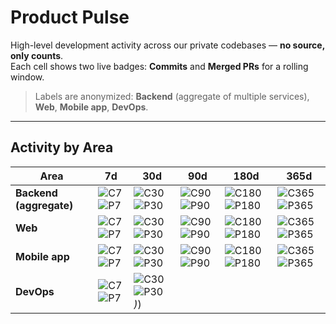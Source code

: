 # Product Pulse

High-level development activity across our private codebases — **no source, only counts**.  
Each cell shows two live badges: **Commits** and **Merged PRs** for a rolling window.

> Labels are anonymized: **Backend** (aggregate of multiple services), **Web**, **Mobile app**, **DevOps**.

---

## Activity by Area

| Area                    | 7d                                                                                                                                                                                                                                                                                     | 30d                                                                                                                                                                                                                                                                                        | 90d                                                                                                                                                                                                                                                                                        | 180d                                                                                                                                                                                                                                                                                           | 365d                                                                                                                                                                                                                                                                                           |
|-------------------------|----------------------------------------------------------------------------------------------------------------------------------------------------------------------------------------------------------------------------------------------------------------------------------------|--------------------------------------------------------------------------------------------------------------------------------------------------------------------------------------------------------------------------------------------------------------------------------------------|--------------------------------------------------------------------------------------------------------------------------------------------------------------------------------------------------------------------------------------------------------------------------------------------|------------------------------------------------------------------------------------------------------------------------------------------------------------------------------------------------------------------------------------------------------------------------------------------------|------------------------------------------------------------------------------------------------------------------------------------------------------------------------------------------------------------------------------------------------------------------------------------------------|
| **Backend (aggregate)** | ![C7](https://img.shields.io/endpoint?url=https://existgive.github.io/product-pulse/endpoints/group__backend__commits_7d.json) ![P7](https://img.shields.io/endpoint?url=https://existgive.github.io/product-pulse/endpoints/group__backend__prs_merged_7d.json)                       | ![C30](https://img.shields.io/endpoint?url=https://existgive.github.io/product-pulse/endpoints/group__backend__commits_30d.json) ![P30](https://img.shields.io/endpoint?url=https://existgive.github.io/product-pulse/endpoints/group__backend__prs_merged_30d.json)                       | ![C90](https://img.shields.io/endpoint?url=https://existgive.github.io/product-pulse/endpoints/group__backend__commits_90d.json) ![P90](https://img.shields.io/endpoint?url=https://existgive.github.io/product-pulse/endpoints/group__backend__prs_merged_90d.json)                       | ![C180](https://img.shields.io/endpoint?url=https://existgive.github.io/product-pulse/endpoints/group__backend__commits_180d.json) ![P180](https://img.shields.io/endpoint?url=https://existgive.github.io/product-pulse/endpoints/group__backend__prs_merged_180d.json)                       | ![C365](https://img.shields.io/endpoint?url=https://existgive.github.io/product-pulse/endpoints/group__backend__commits_365d.json) ![P365](https://img.shields.io/endpoint?url=https://existgive.github.io/product-pulse/endpoints/group__backend__prs_merged_365d.json)                       |
| **Web**                 | ![C7](https://img.shields.io/endpoint?url=https://existgive.github.io/product-pulse/endpoints/existgive__web-frontend__commits_7d.json) ![P7](https://img.shields.io/endpoint?url=https://existgive.github.io/product-pulse/endpoints/existgive__web-frontend__prs_merged_7d.json)     | ![C30](https://img.shields.io/endpoint?url=https://existgive.github.io/product-pulse/endpoints/existgive__web-frontend__commits_30d.json) ![P30](https://img.shields.io/endpoint?url=https://existgive.github.io/product-pulse/endpoints/existgive__web-frontend__prs_merged_30d.json)     | ![C90](https://img.shields.io/endpoint?url=https://existgive.github.io/product-pulse/endpoints/existgive__web-frontend__commits_90d.json) ![P90](https://img.shields.io/endpoint?url=https://existgive.github.io/product-pulse/endpoints/existgive__web-frontend__prs_merged_90d.json)     | ![C180](https://img.shields.io/endpoint?url=https://existgive.github.io/product-pulse/endpoints/existgive__web-frontend__commits_180d.json) ![P180](https://img.shields.io/endpoint?url=https://existgive.github.io/product-pulse/endpoints/existgive__web-frontend__prs_merged_180d.json)     | ![C365](https://img.shields.io/endpoint?url=https://existgive.github.io/product-pulse/endpoints/existgive__web-frontend__commits_365d.json) ![P365](https://img.shields.io/endpoint?url=https://existgive.github.io/product-pulse/endpoints/existgive__web-frontend__prs_merged_365d.json)     |
| **Mobile app**          | ![C7](https://img.shields.io/endpoint?url=https://existgive.github.io/product-pulse/endpoints/existgive__flutter_mobile__commits_7d.json) ![P7](https://img.shields.io/endpoint?url=https://existgive.github.io/product-pulse/endpoints/existgive__flutter_mobile__prs_merged_7d.json) | ![C30](https://img.shields.io/endpoint?url=https://existgive.github.io/product-pulse/endpoints/existgive__flutter_mobile__commits_30d.json) ![P30](https://img.shields.io/endpoint?url=https://existgive.github.io/product-pulse/endpoints/existgive__flutter_mobile__prs_merged_30d.json) | ![C90](https://img.shields.io/endpoint?url=https://existgive.github.io/product-pulse/endpoints/existgive__flutter_mobile__commits_90d.json) ![P90](https://img.shields.io/endpoint?url=https://existgive.github.io/product-pulse/endpoints/existgive__flutter_mobile__prs_merged_90d.json) | ![C180](https://img.shields.io/endpoint?url=https://existgive.github.io/product-pulse/endpoints/existgive__flutter_mobile__commits_180d.json) ![P180](https://img.shields.io/endpoint?url=https://existgive.github.io/product-pulse/endpoints/existgive__flutter_mobile__prs_merged_180d.json) | ![C365](https://img.shields.io/endpoint?url=https://existgive.github.io/product-pulse/endpoints/existgive__flutter_mobile__commits_365d.json) ![P365](https://img.shields.io/endpoint?url=https://existgive.github.io/product-pulse/endpoints/existgive__flutter_mobile__prs_merged_365d.json) |
| **DevOps**              | ![C7](https://img.shields.io/endpoint?url=https://existgive.github.io/product-pulse/endpoints/existgive__devops-scripts__commits_7d.json) ![P7](https://img.shields.io/endpoint?url=https://existgive.github.io/product-pulse/endpoints/existgive__devops-scripts__prs_merged_7d.json) | ![C30](https://img.shields.io/endpoint?url=https://existgive.github.io/product-pulse/endpoints/existgive__devops-scripts__commits_30d.json) ![P30](https://img.shields.io/endpoint?url=https)_)_)                                                                                          |                                                                                                                                                                                                                                                                                            |                                                                                                                                                                                                                                                                                                |                                                                                                                                                                                                                                                                                                |
